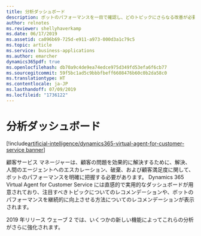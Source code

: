 ```yaml
---
title: 分析ダッシュボード
description: ボットのパフォーマンスを一目で確認し、どのトピックにさらなる改善が必要かを特定します。
author: relnotes
ms.reviewer: shellyhaverkamp
ms.date: 06/17/2019
ms.assetid: ca096b69-725d-e911-a973-000d3a1c79c5
ms.topic: article
ms.service: business-applications
ms.author: emarcher
dynamics365pdf: true
ms.openlocfilehash: db70a9c4de9ea74edce975d349fd53efa6f6cb77
ms.sourcegitcommit: 59f5bc1ad5c9bbbfbeff6608476b60c0b2da58c0
ms.translationtype: HT
ms.contentlocale: ja-JP
ms.lasthandoff: 07/09/2019
ms.locfileid: "1736122"
---
```

# <a name="analytics-dashboards"></a>分析ダッシュボード

[!include[artificial-intelligence/dynamics365-virtual-agent-for-customer-service banner](../includes/artificial-intelligence/dynamics365-virtual-agent-for-customer-service.md)]

 顧客サービス マネージャーは、顧客の問題を効果的に解決するために、解決、人間のエージェントへのエスカレーション、破棄、および顧客満足度に関して、ボットのパフォーマンスを明確に把握する必要があります。 Dynamics 365 Virtual Agent for Customer Service には直感的で実用的なダッシュボードが用意されており、注目すべきトピックについてのレコメンデーションや、ボットのパフォーマンスを継続的に向上させる方法についてのレコメンデーションが表示されます。 

<!--
![](media/analytics-dashboards-1.png "")
-->
<!-- Picture 1889636961 -->  

2019 年リリース ウェーブ 2 では、いくつかの新しい機能によってこれらの分析がさらに強化されます。
